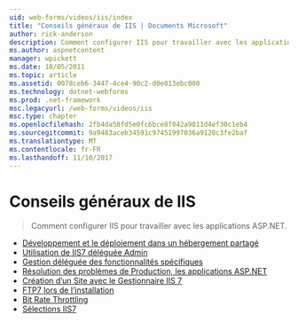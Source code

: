 ```yaml
---
uid: web-forms/videos/iis/index
title: "Conseils généraux de IIS | Documents Microsoft"
author: rick-anderson
description: Comment configurer IIS pour travailler avec les applications ASP.NET.
ms.author: aspnetcontent
manager: wpickett
ms.date: 10/05/2011
ms.topic: article
ms.assetid: 0078ceb6-3447-4ce4-90c2-d0e013ebc000
ms.technology: dotnet-webforms
ms.prod: .net-framework
msc.legacyurl: /web-forms/videos/iis
msc.type: chapter
ms.openlocfilehash: 2fb4da58fd5e0fc6bce8f042a9811d4ef30c1eb4
ms.sourcegitcommit: 9a9483aceb34591c97451997036a9120c3fe2baf
ms.translationtype: MT
ms.contentlocale: fr-FR
ms.lasthandoff: 11/10/2017
---
```

<a name="general-iis-tips"></a>Conseils généraux de IIS
====================
> Comment configurer IIS pour travailler avec les applications ASP.NET.


- [Développement et le déploiement dans un hébergement partagé](developing-and-deploying-in-a-shared-hosting.md)
- [Utilisation de IIS7 déléguée Admin](working-with-iis7-deligated-admin.md)
- [Gestion déléguée des fonctionnalités spécifiques](feature-specific-delegated-management.md)
- [Résolution des problèmes de Production, les applications ASP.NET](troubleshooting-production-aspnet-apps.md)
- [Création d’un Site avec le Gestionnaire IIS 7](creating-a-site-with-iis7-manager.md)
- [FTP7 lors de l’installation](installing-ftp7.md)
- [Bit Rate Throttling](bit-rate-throttling.md)
- [Sélections IIS7](iis7-playlists.md)
